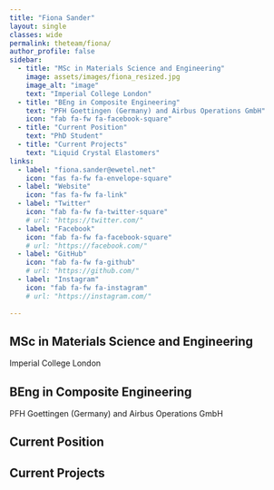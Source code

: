 ```yaml
---
title: "Fiona Sander"
layout: single
classes: wide
permalink: theteam/fiona/
author_profile: false
sidebar:
  - title: "MSc in Materials Science and Engineering"
    image: assets/images/fiona_resized.jpg
    image_alt: "image"
    text: "Imperial College London"
  - title: "BEng in Composite Engineering"
    text: "PFH Goettingen (Germany) and Airbus Operations GmbH"
    icon: "fab fa-fw fa-facebook-square"
  - title: "Current Position"
    text: "PhD Student"
  - title: "Current Projects"
    text: "Liquid Crystal Elastomers"
links:
  - label: "fiona.sander@ewetel.net"
    icon: "fas fa-fw fa-envelope-square"
  - label: "Website"
    icon: "fas fa-fw fa-link"
  - label: "Twitter"
    icon: "fab fa-fw fa-twitter-square"
    # url: "https://twitter.com/"
  - label: "Facebook"
    icon: "fab fa-fw fa-facebook-square"
    # url: "https://facebook.com/"
  - label: "GitHub"
    icon: "fab fa-fw fa-github"
    # url: "https://github.com/"
  - label: "Instagram"
    icon: "fab fa-fw fa-instagram"
    # url: "https://instagram.com/" 
      
---
```


## **MSc** in Materials Science and Engineering

Imperial College London

## **BEng** in Composite Engineering

PFH Goettingen (Germany) and Airbus Operations GmbH

## Current Position

## Current Projects


  <i class="fa fa-fw fa-phone" url="https://facebook.com/"></i>
  <i class="fas fa-fw fa-envelope-square"></i>
  <i class="fab fa-fw fa-github"></i> 
